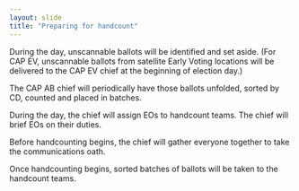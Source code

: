 ```yaml
---
layout: slide
title: "Preparing for handcount"
---
```


During the day, unscannable ballots will be identified and set aside.   (For CAP EV, unscannable ballots from satellite Early Voting locations will be delivered to the CAP EV chief at the beginning of election day.)

The CAP AB chief will periodically have those ballots unfolded, sorted by CD, counted and placed in batches.

During the day, the chief will assign EOs to handcount teams.  The chief will brief EOs on their duties.

Before handcounting begins, the chief will gather everyone together to take the communications oath.

Once handcounting begins, sorted batches of ballots will be taken to the handcount teams.







